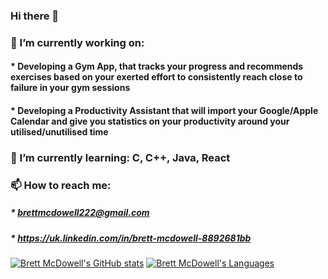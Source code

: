 ### Hi there 👋

### 🔭 I’m currently working on:
#### * Developing a Gym App, that tracks your progress and recommends exercises based on your exerted effort to consistently reach close to failure in your gym sessions
#### * Developing a Productivity Assistant that will import your Google/Apple Calendar and give you statistics on your productivity around your utilised/unutilised time
### 🌱 I’m currently learning: C, C++, Java, React
### 📫 How to reach me:
  ##### * brettmcdowell222@gmail.com
  ##### * https://uk.linkedin.com/in/brett-mcdowell-8892681bb

[![Brett McDowell's GitHub stats](https://github-readme-stats.vercel.app/api?username=brettmcdowell&show_icons=true&include_all_commits=true&hide_border=true&count_private=true&theme=transparent)](https://github.com/brettmcdowell/)
[![Brett McDowell's Languages](https://github-readme-stats.vercel.app/api/top-langs/?username=brettmcdowell&layout=compact&hide_border=true&hide=shell&langs_count=7&count_private=true&exclude_repo=durhack-2022&theme=transparent)](https://github.com/brettmcdowell?tab=repositories)
